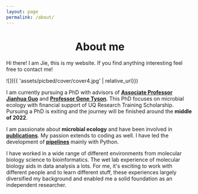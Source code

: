 ```yaml
---
layout: page
permalink: /about/
---
```

# <center>About me</center>

Hi there! I am Jie, this is my website. If you find anything interesting feel free to contact me!

![]({{ 'assets/picbed/cover/cover4.jpg' | relative_url}})

I am currently pursuing a PhD with advisors of [**<u>Associate Professor Jianhua Guo</u>**](https://researchers.uq.edu.au/researcher/3045) and [**<u>Professor Gene Tyson</u>**](https://www.qut.edu.au/about/our-people/academic-profiles/gene.tyson). This PhD focuses on microbial ecology with financial support of UQ Research Training Scholarship. Pursuing a PhD is exiting and the journey will be finished around the **middle of 2022**.

I am passionate about **microbial ecology** and have been involved in [**<u>publications</u>**](https://scholar.google.com/citations?hl=zh-CN&user=s_Uga6sAAAAJ). My passion extends to coding as well. I have led the development of [**<u>pipelines</u>**](https://jlli6t.github.io/projects/index.html) mainly with Python.

I have worked in a wide range of different environments from molecular biology science to bioinformatics. The wet lab experience of molecular biology aids in data analysis a lots. For me, it's exciting to work with different people and to learn different stuff, these experiences largely diversified my background and enabled me a solid foundation as an independent researcher.
